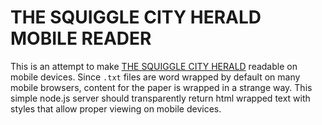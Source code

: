 # THE SQUIGGLE CITY HERALD MOBILE READER

This is an attempt to make [THE SQUIGGLE CITY HERALD][1] readable
on mobile devices. Since `.txt` files are word wrapped by default
on many mobile browsers, content for the paper is wrapped in a
strange way. This simple node.js server should transparently
return html wrapped text with styles that allow proper viewing
on mobile devices.

[1]: http://squiggle.city/~paper/
